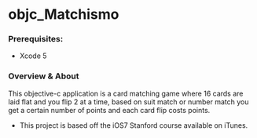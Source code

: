 objc_Matchismo
==============

### Prerequisites:

* Xcode 5

### Overview & About

This objective-c application is a card matching game where 16 cards are laid flat and you flip 2 at a time, based on suit match or number match you get a certain number of points and each card flip costs points.

* This project is based off the iOS7 Stanford course available on iTunes.
